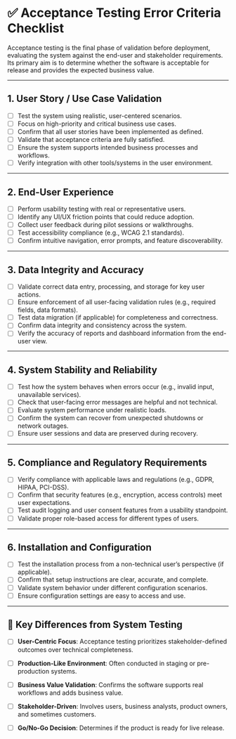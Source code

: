 # ✅ Acceptance Testing Error Criteria Checklist

Acceptance testing is the final phase of validation before deployment, evaluating the system against the end-user and stakeholder requirements. Its primary aim is to determine whether the software is acceptable for release and provides the expected business value.

---

## 1. User Story / Use Case Validation
- [ ] Test the system using realistic, user-centered scenarios.
- [ ] Focus on high-priority and critical business use cases.
- [ ] Confirm that all user stories have been implemented as defined.
- [ ] Validate that acceptance criteria are fully satisfied.
- [ ] Ensure the system supports intended business processes and workflows.
- [ ] Verify integration with other tools/systems in the user environment.

---

## 2. End-User Experience
- [ ] Perform usability testing with real or representative users.
- [ ] Identify any UI/UX friction points that could reduce adoption.
- [ ] Collect user feedback during pilot sessions or walkthroughs.
- [ ] Test accessibility compliance (e.g., WCAG 2.1 standards).
- [ ] Confirm intuitive navigation, error prompts, and feature discoverability.

---

## 3. Data Integrity and Accuracy
- [ ] Validate correct data entry, processing, and storage for key user actions.
- [ ] Ensure enforcement of all user-facing validation rules (e.g., required fields, data formats).
- [ ] Test data migration (if applicable) for completeness and correctness.
- [ ] Confirm data integrity and consistency across the system.
- [ ] Verify the accuracy of reports and dashboard information from the end-user view.

---

## 4. System Stability and Reliability
- [ ] Test how the system behaves when errors occur (e.g., invalid input, unavailable services).
- [ ] Check that user-facing error messages are helpful and not technical.
- [ ] Evaluate system performance under realistic loads.
- [ ] Confirm the system can recover from unexpected shutdowns or network outages.
- [ ] Ensure user sessions and data are preserved during recovery.

---

## 5. Compliance and Regulatory Requirements
- [ ] Verify compliance with applicable laws and regulations (e.g., GDPR, HIPAA, PCI-DSS).
- [ ] Confirm that security features (e.g., encryption, access controls) meet user expectations.
- [ ] Test audit logging and user consent features from a usability standpoint.
- [ ] Validate proper role-based access for different types of users.

---

## 6. Installation and Configuration
- [ ] Test the installation process from a non-technical user’s perspective (if applicable).
- [ ] Confirm that setup instructions are clear, accurate, and complete.
- [ ] Validate system behavior under different configuration scenarios.
- [ ] Ensure configuration settings are easy to access and use.

---

## 🔄 Key Differences from System Testing
- [ ] **User-Centric Focus**: Acceptance testing prioritizes stakeholder-defined outcomes over technical completeness.
- [ ] **Production-Like Environment**: Often conducted in staging or pre-production systems.
- [ ] **Business Value Validation**: Confirms the software supports real workflows and adds business value.
- [ ] **Stakeholder-Driven**: Involves users, business analysts, product owners, and sometimes customers.
- [ ] **Go/No-Go Decision**: Determines if the product is ready for live release.

